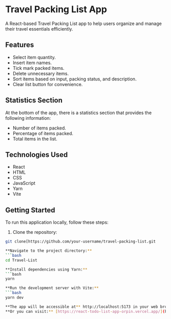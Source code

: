 # Travel Packing List App

A React-based Travel Packing List app to help users organize and manage their travel essentials efficiently.

## Features

- Select item quantity.
- Insert item names.
- Tick mark packed items.
- Delete unnecessary items.
- Sort items based on input, packing status, and description.
- Clear list button for convenience.

## Statistics Section

At the bottom of the app, there is a statistics section that provides the following information:

- Number of items packed.
- Percentage of items packed.
- Total items in the list.

## Technologies Used

- React
- HTML
- CSS
- JavaScript
- Yarn
- Vite

## Getting Started

To run this application locally, follow these steps:

1. Clone the repository:

```bash
git clone[https://github.com/your-username/travel-packing-list.git

**Navigate to the project directory:**
```bash
cd Travel-List

**Install dependencies using Yarn:**
```bash
yarn

**Run the development server with Vite:**
```bash
yarn dev

**The app will be accessible at** http://localhost:5173 in your web browser.
**Or you can visit:** [https://react-todo-list-app-orpin.vercel.app/](https://far-away-gamma.vercel.app/)https://far-away-gamma.vercel.app/
